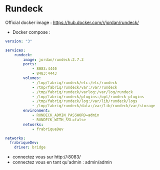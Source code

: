 Rundeck
============

Official docker image : https://hub.docker.com/r/jordan/rundeck/


* Docker compose :

```yml
version: "3"

services:
    rundeck:
        image: jordan/rundeck:2.7.3
        ports:
            - 8083:4440
            - 8483:4443
        volumes:
            - /tmp/fabriq/rundeck/etc:/etc/rundeck
            - /tmp/fabriq/rundeck/var:/var/rundeck
            - /tmp/fabriq/rundeck/varlog:/var/log/rundeck
            - /tmp/fabriq/rundeck/plugins:/opt/rundeck-plugins
            - /tmp/fabriq/rundeck/log:/var/lib/rundeck/logs
            - /tmp/fabriq/rundeck/data:/var/lib/rundeck/var/storage
        environment:
            - RUNDECK_ADMIN_PASSWORD=admin
            - RUNDECK_WITH_SSL=false
        networks:
            - frabriqueDev  

networks:
  frabriqueDev:
    driver: bridge
```

* connectez vous sur 
http://<IP>:8083/
* connectez vous en tant qu'admin : admin/admin